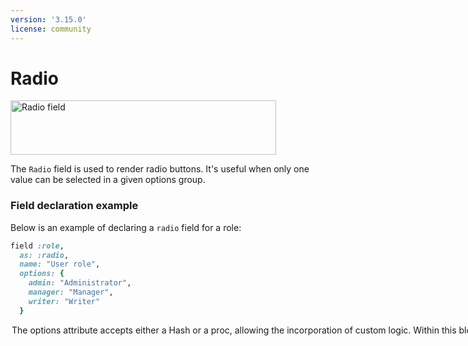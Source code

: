 ```yaml
---
version: '3.15.0'
license: community
---
```


# Radio

<Image src="/assets/img/fields/radio.png" width="425" height="87" alt="Radio field" />

The `Radio` field is used to render radio buttons. It's useful when only one value can be selected in a given options group.

### Field declaration example
Below is an example of declaring a `radio` field for a role:

```ruby
field :role,
  as: :radio,
  name: "User role",
  options: {
    admin: "Administrator",
    manager: "Manager",
    writer: "Writer"
  }
```

<Option name="`options`">

The `options` attribute accepts either a `Hash` or a proc, allowing the incorporation of custom logic. Within this block, you gain access to all attributes of [`Avo::ExecutionContext`](../execution-context) along with the `action`, `resource`, and `view`.

This attribute represents the options that should be displayed in the radio buttons.

#### Default value

Empty `Hash`.

```ruby
{}
```

#### Possible values

Any `Hash`. The keys represent the value that will be persisted and the values are the visible labels. Example:

```ruby
options: {
  admin: "Administrator",
  manager: "Manager",
  writer: "Writer"
}
```

Or a `Proc`:

```ruby
options: -> do
  record.roles.each_with_object({}) do |role, hash|
    hash[role.id] = role.name.humanize
  end
end
```

</Option>
